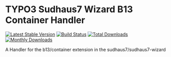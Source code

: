 # TYPO3 Sudhaus7 Wizard B13 Container Handler

[![Latest Stable Version](https://img.shields.io/packagist/v/sudhaus7/sudhaus7-wizard-container.svg)](https://packagist.org/packages/sudhaus7/sudhaus7-wizard-container)
[![Build Status](https://github.com/endroid/qr-code/workflows/CI/badge.svg)](https://github.com/sudhaus7/sudhaus7-wizard-container/actions)
[![Total Downloads](https://img.shields.io/packagist/dt/sudhaus7/sudhaus7-wizard-container.svg)](https://packagist.org/packages/sudhaus7/sudhaus7-wizard-container)
[![Monthly Downloads](https://img.shields.io/packagist/dm/sudhaus7/sudhaus7-wizard-container.svg)](https://packagist.org/packages/sudhaus7/sudhaus7-wizard-container)

A Handler for the b13/container extension in the sudhaus7/sudhaus7-wizard
